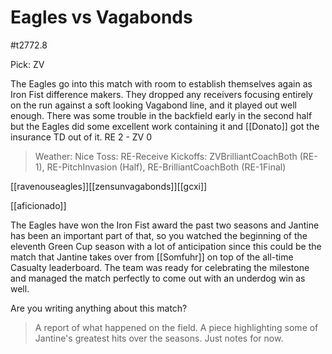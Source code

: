 # Eagles vs Vagabonds

#t2772.8

Pick: ZV

The Eagles go into this match with room to establish themselves again as Iron Fist difference makers. They dropped any receivers focusing entirely on the run against a soft looking Vagabond line, and it played out well enough. There was some trouble in the backfield early in the second half but the Eagles did some excellent work containing it and [[Donato]] got the insurance TD out of it. RE 2 - ZV 0

> Weather: Nice
> Toss: RE-Receive
> Kickoffs: ZVBrilliantCoachBoth (RE-1), RE-PitchInvasion (Half), RE-BrilliantCoachBoth (RE-1Final)

[[ravenouseagles]][[zensunvagabonds]][[gcxi]]

[[aficionado]]

The Eagles have won the Iron Fist award the past two seasons and Jantine has been an important part of that, so you watched the beginning of the eleventh Green Cup season with a lot of anticipation since this could be the match that Jantine takes over from [[Somfuhr]] on top of the all-time Casualty leaderboard. The team was ready for celebrating the milestone and managed the match perfectly to come out with an underdog win as well.

Are you writing anything about this match?

> A report of what happened on the field.
> A piece highlighting some of Jantine's greatest hits over the seasons.
> Just notes for now.